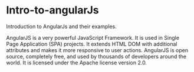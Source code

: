 # Intro-to-angularJs
Introduction to AngularJs and their examples.

AngularJS is a very powerful JavaScript Framework. It is used in Single Page Application (SPA) projects. 
It extends HTML DOM with additional attributes and makes it more responsive to user actions. 
AngularJS is open source, completely free, and used by thousands of developers around the world. 
It is licensed under the Apache license version 2.0.
